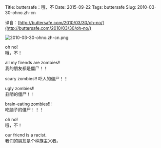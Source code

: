 Title: buttersafe：哦，不
Date: 2015-09-22
Tags: buttersafe
Slug: 2010-03-30-ohno.zh-cn

译自：[http://buttersafe.com/2010/03/30/oh-no/](http://buttersafe.com/2010/03/30/oh-no/)


![2010-03-30-ohno.zh-cn.png](/static/images/comics/2010-03-30-ohno.zh-cn.png)




oh no!      
哦，不！


all my firends are
zombies!!       
我的朋友都是僵尸！！



scary zombies!!
吓人的僵尸！！


ugly zombies!!          
丑陋的僵尸！！


brain-eating zombies!!!         
吃脑子的僵尸！！！


oh no!          
哦，不！

our friend is a racist.         
我们的朋友是个种族主义者。